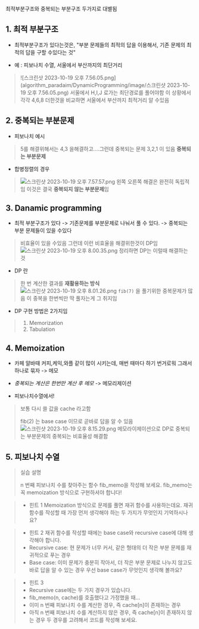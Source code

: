최적부분구조와 중복되는 부분구조 두가지로 대별됨

## 1. 최적 부분구조

- 최적부분구조가 있다는것은, "부분 문제들의 최적의 답을 이용해서, 기존 문제의 최적의 답을 구할 수있다는 것"


- 예 : 피보나치 수열, 서울에서 부산까지의 최단거리
> ![스크린샷 2023-10-19 오후 7.56.05.png](algorithm_paradaim/DynamicProgramming/image/스크린샷 2023-10-19 오후 7.56.05.png)
> 서울에서 H,I,J 로가는 최단경로를 풀어야함
> 이 상황에서 각각 4,6,8 더한것을 비교하면 서울에서 부산까지 최적거리 알 수있음


## 2. 중복되는 부분문제

- 피보나치 예시
> 5를 해결위해서는 4,3 을해결하고....그런데 중복되는 문제 3,2,1 이 있음 
> **중복되는 부분문제**


- 합병정렬의 경우
> ![스크린샷 2023-10-19 오후 7.57.57.png](..%2F..%2F..%2F..%2F..%2F..%2F..%2Fvar%2Ffolders%2Fty%2Fy6_xq5fs3wng_7n74vfny27m0000gn%2FT%2FTemporaryItems%2FNSIRD_screencaptureui_aBYBj6%2F%EC%8A%A4%ED%81%AC%EB%A6%B0%EC%83%B7%202023-10-19%20%EC%98%A4%ED%9B%84%207.57.57.png)
> 왼쪽 오른쪽 해결은 완전히 독립적임
> 이것은 결국 **중복되지 않는 부분문제**임

## 3. Danamic programming

- 최적 부분구조가 있다 -> 기존문제를 부분문제로 나눠서 풀 수 있다. -> 중복되는 부분 문제들이 있을 수있다
> 비효율이 있을 수있음 
> 그런데 이런 비효율을 해결위한것이 DP임
> ![스크린샷 2023-10-19 오후 8.00.35.png](..%2F..%2F..%2F..%2F..%2F..%2F..%2Fvar%2Ffolders%2Fty%2Fy6_xq5fs3wng_7n74vfny27m0000gn%2FT%2FTemporaryItems%2FNSIRD_screencaptureui_4biFX7%2F%EC%8A%A4%ED%81%AC%EB%A6%B0%EC%83%B7%202023-10-19%20%EC%98%A4%ED%9B%84%208.00.35.png)
> 정리하면 DP는 이럴때 해결하는 것

- DP 란
> 한 번 계산한 결과를 **재활용하는 방식**
> ![스크린샷 2023-10-19 오후 8.01.26.png](..%2F..%2F..%2F..%2F..%2F..%2F..%2Fvar%2Ffolders%2Fty%2Fy6_xq5fs3wng_7n74vfny27m0000gn%2FT%2FTemporaryItems%2FNSIRD_screencaptureui_UxCGQa%2F%EC%8A%A4%ED%81%AC%EB%A6%B0%EC%83%B7%202023-10-19%20%EC%98%A4%ED%9B%84%208.01.26.png)
> ```fib(7)``` 을 풀기위한 중복문제가 많음
> 이 중복을 한번씩만 딱 풀자는게 그 취지임 

- DP 구현 방법은 2가지임
> 1. Memorization
> 2. Tabulation

## 4. Memoization

- 카페 알바때 커피,케익,와플 같이 많이 시키는데, 매번 때마다 하기 번거로워 그래서 하나로 묶자 -> 메모
- *중복되는 계산은 한번만 계산 후 메모* -> 메모리제이션

- 피보나치수열에서!
> 보통 다시 쓸 값을 cache 라고함
> 
> fib(2) 는 base case 이므로 곧바로 답을 알 수 있음
> ![스크린샷 2023-10-19 오후 8.15.29.png](..%2F..%2F..%2F..%2F..%2F..%2F..%2Fvar%2Ffolders%2Fty%2Fy6_xq5fs3wng_7n74vfny27m0000gn%2FT%2FTemporaryItems%2FNSIRD_screencaptureui_B9wWPu%2F%EC%8A%A4%ED%81%AC%EB%A6%B0%EC%83%B7%202023-10-19%20%EC%98%A4%ED%9B%84%208.15.29.png)
> 메모라이제이션으로 DP로 중복되는 부분문제의 중복되는 비효율성 해결함


## 5. 피보나치 수열
> 실습 설명
> 
> 
> n 번째 피보나치 수를 찾아주는 함수 fib_memo을 작성해 보세요.
> fib_memo는 꼭 memoization 방식으로 구현하셔야 합니다!
> 

> - 힌트 1
> Memoization 방식으로 문제를 풀면 재귀 함수를 사용하는데요. 재귀 함수를 작성할 때 가장 먼저 생각해야 하는 두 가지가 무엇인지 기억하시나요?

> - 힌트 2
> 재귀 함수를 작성할 때에는 base case와 recursive case에 대해 생각해야 합니다.
> - Recursive case: 현 문제가 너무 커서, 같은 형태의 더 작은 부분 문제를 재귀적으로 푸는 경우
> - Base case: 이미 문제가 충분히 작아서, 더 작은 부분 문제로 나누지 않고도 바로 답을 알 수 있는 경우
우선 base case가 무엇인지 생각해 볼까요?


> - 힌트 3
> - Recursive case에는 두 가지 경우가 있습니다.
> - fib_memo(n, cache)를 호출했다고 가정했을 때…
> - 이미 n 번째 피보나치 수를 계산한 경우, 즉 cache[n]이 존재하는 경우
> - 아직 n 번째 피보나치 수를 계산하지 않은 경우, 즉 cache[n]이 존재하지 않는 경우
두 경우를 고려해서 코드를 작성해 보세요.







